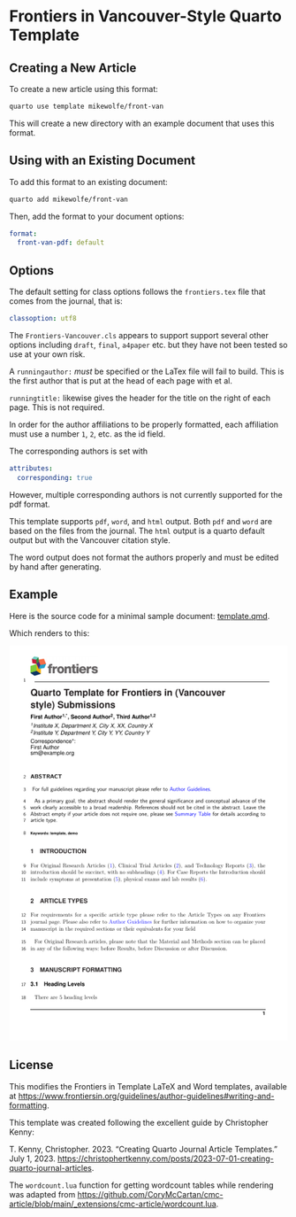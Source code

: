 # Frontiers in Vancouver-Style Quarto Template

## Creating a New Article

To create a new article using this format:

```bash
quarto use template mikewolfe/front-van
```

This will create a new directory with an example document that uses this format.

## Using with an Existing Document

To add this format to an existing document:

```bash
quarto add mikewolfe/front-van
```

Then, add the format to your document options:

```yaml
format:
  front-van-pdf: default
```    

## Options

The default setting for class options follows the `frontiers.tex` file that
comes from the journal, that is:

```yaml
classoption: utf8
```

The `Frontiers-Vancouver.cls` appears to support support several other options
including `draft`, `final`, `a4paper` etc. but they have not been tested so 
use at your own risk.

A `runningauthor:` *must* be specified or the LaTex file will fail to
build. This is the first author that is put at the head of each page
with et al.

`runningtitle:` likewise gives the header for the title on the right
of each page. This is not required.

In order for the author affiliations to be properly formatted, each affiliation
must use a number `1`, `2`, etc. as the id field.

The corresponding authors is set with
```yaml
attributes:
  corresponding: true
```
However, multiple corresponding authors is not currently supported for the pdf
format.

This template supports `pdf`, `word`, and `html` output. Both `pdf` and `word`
are based on the files from the journal. The `html` output is a quarto default
output but with the Vancouver citation style.

The word output does not format the authors properly and must be edited by hand
after generating.

## Example

Here is the source code for a minimal sample document: [template.qmd](template.qmd).

Which renders to this:
<!-- pdftools::pdf_convert('template.pdf',pages = 1) -->
![[template.qmd](template.qmd)](template_1.png)

## License
This modifies the Frontiers in Template LaTeX and Word templates, available at
<https://www.frontiersin.org/guidelines/author-guidelines#writing-and-formatting>.

This template was created following the excellent guide by Christopher Kenny:

T. Kenny, Christopher. 2023. “Creating Quarto Journal Article Templates.” July 1, 2023. 
<https://christophertkenny.com/posts/2023-07-01-creating-quarto-journal-articles>.

The `wordcount.lua` function for getting wordcount tables while
rendering was adapted from
<https://github.com/CoryMcCartan/cmc-article/blob/main/_extensions/cmc-article/wordcount.lua>.
